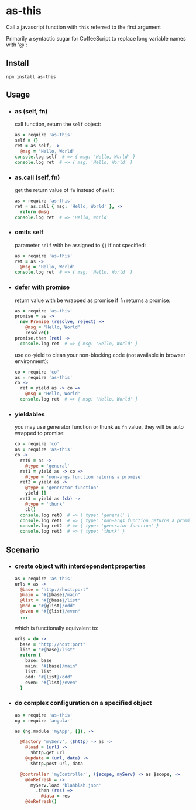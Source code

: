as-this
====

Call a javascript function with ```this``` referred to the first argument

Primarily a syntactic sugar for CoffeeScript to replace long variable names with '@':


Install
----------
    npm install as-this


Usage
-----------
+ ### as (self, fn)

  call function, return the `self` object:

  ```coffeescript
  as = require 'as-this'
  self = {}
  ret = as self, ->
    @msg = 'Hello, World'
  console.log self  # => { msg: 'Hello, World' }
  console.log ret  # => { msg: 'Hello, World' }
  ```

+ ### as.call (self, fn)

  get the return value of `fn` instead of `self`:

  ```coffeescript
  as = require 'as-this'
  ret = as.call { msg: 'Hello, World' }, ->
    return @msg
  console.log ret  # => 'Hello, World'
  ```

+ ### omits self

  parameter `self` with be assigned to `{}` if not specified:

  ```coffeescript
  as = require 'as-this'
  ret = as ->
    @msg = 'Hello, World'
  console.log ret  # => { msg: 'Hello, World' }
  ```

+ ### defer with promise

  return value with be wrapped as promise if `fn` returns a promise:

  ```coffeescript
  as = require 'as-this'
  promise = as ->
    new Promise (resolve, reject) =>
      @msg = 'Hello, World'
      resolve()
  promise.then (ret) ->
    console.log ret  # => { msg: 'Hello, World' }
  ```

  use co-yield to clean your non-blocking code (not available in browser environment):

  ```coffeescript
  co = require 'co'
  as = require 'as-this'
  co ->
    ret = yield as -> co =>
      @msg = 'Hello, World'
    console.log ret  # => { msg: 'Hello, World' }
  ```

+ ### yieldables

  you may use generator function or thunk as `fn` value, they will be auto wrapped to promise:

  ```coffeescript
  co = require 'co'
  as = require 'as-this'
  co ->
    ret0 = as ->
      @type = 'general'
    ret1 = yield as -> co =>
      @type = 'non-args function returns a promise'
    ret2 = yield as ->
      @type = 'generator function'
      yield []
    ret3 = yield as (cb) ->
      @type = 'thunk'
      cb()
    console.log ret0  # => { type: 'general' }
    console.log ret1  # => { type: 'non-args function returns a promise' }
    console.log ret2  # => { type: 'generator function' }
    console.log ret3  # => { type: 'thunk' }
  ```


Scenario
---------

+ ### create object with interdependent properties

  ```coffeescript
  as = require 'as-this'
  urls = as ->
    @base = "http://host:port"
    @main = "#{@base}/main"
    @list = "#{@base}/list"
    @odd = "#{@list}/odd"
    @even = "#{@list}/even"
    ...
  ```

  which is functionally equivalent to:

  ```coffeescript
  urls = do ->
    base = "http://host:port"
    list = "#{base}/list"
    return {
      base: base
      main: "#{base}/main"
      list: list
      odd: "#{list}/odd"
      even: "#{list}/even"
    }
  ```

+ ### do complex configuration on a specified object

  ```coffeescript
  as = require 'as-this'
  ng = require 'angular'

  as (ng.module 'myApp', []), ->

    @factory 'myServ', ($http) -> as ->
      @load = (url) ->
        $http.get url
      @update = (url, data) ->
        $http.post url, data

    @controller 'myController', ($scope, myServ) -> as $scope, ->
      @doRefresh = ->
        myServ.load 'blahblah.json'
          .then (res) =>
            @data = res
      @doRefresh()
  ```
